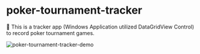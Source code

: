 # poker-tournament-tracker
📔 This is a tracker app (Windows Application utilized DataGridView Control) to record poker tournament games.

![poker-tournament-tracker-demo](https://user-images.githubusercontent.com/76052863/186466296-9a5484e7-e0f8-4a23-97e9-8dddfad06e05.PNG)
